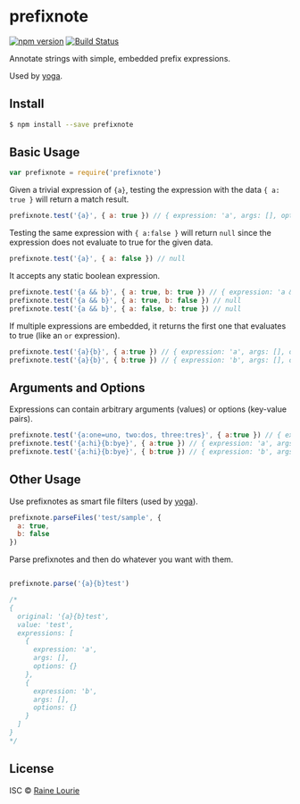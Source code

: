 # prefixnote
[![npm version](https://img.shields.io/npm/v/prefixnote.svg)](https://npmjs.org/package/prefixnote) 
[![Build Status](https://travis-ci.org/metaraine/prefixnote.svg?branch=master)](https://travis-ci.org/metaraine/prefixnote)

Annotate strings with simple, embedded prefix expressions.

Used by [yoga](https://github.com/metaraine/yoga).

## Install

```sh
$ npm install --save prefixnote
```


## Basic Usage

```js
var prefixnote = require('prefixnote')
```

Given a trivial expression of `{a}`, testing the expression with the data `{ a: true }` will return a match result.

```js
prefixnote.test('{a}', { a: true }) // { expression: 'a', args: [], options: {} })
```

Testing the same expression with `{ a:false }` will return `null` since the expression does not evaluate to true for the given data.

```js
prefixnote.test('{a}', { a: false }) // null
```

It accepts any static boolean expression.

```js
prefixnote.test('{a && b}', { a: true, b: true }) // { expression: 'a && b', args: [], options: {} })
prefixnote.test('{a && b}', { a: true, b: false }) // null
prefixnote.test('{a && b}', { a: false, b: true }) // null
```

If multiple expressions are embedded, it returns the first one that evaluates to true (like an `or` expression).

```js
prefixnote.test('{a}{b}', { a:true }) // { expression: 'a', args: [], options: {} })
prefixnote.test('{a}{b}', { b:true }) // { expression: 'b', args: [], options: {} })
```

## Arguments and Options

Expressions can contain arbitrary arguments (values) or options (key-value pairs).

```js
prefixnote.test('{a:one=uno, two:dos, three:tres}', { a:true }) // { expression: 'a', args: [], options: { one: 'uno', two: 'dos', three: 'tres' } })
prefixnote.test('{a:hi}{b:bye}', { a:true }) // { expression: 'a', args: ['hi'], options: {} })
prefixnote.test('{a:hi}{b:bye}', { b:true }) // { expression: 'b', args: ['bye'], options: {} })
```

## Other Usage

Use prefixnotes as smart file filters (used by [yoga](https://github.com/metaraine/yoga)).

```js
prefixnote.parseFiles('test/sample', {
  a: true,
  b: false
})
```

Parse prefixnotes and then do whatever you want with them.

```js

prefixnote.parse('{a}{b}test')

/*
{
  original: '{a}{b}test',
  value: 'test',
  expressions: [
    {
      expression: 'a',
      args: [],
      options: {}
    },
    {
      expression: 'b',
      args: [],
      options: {}
    }
  ]
}
*/
```


## License

ISC © [Raine Lourie](https://github.com/metaraine)
